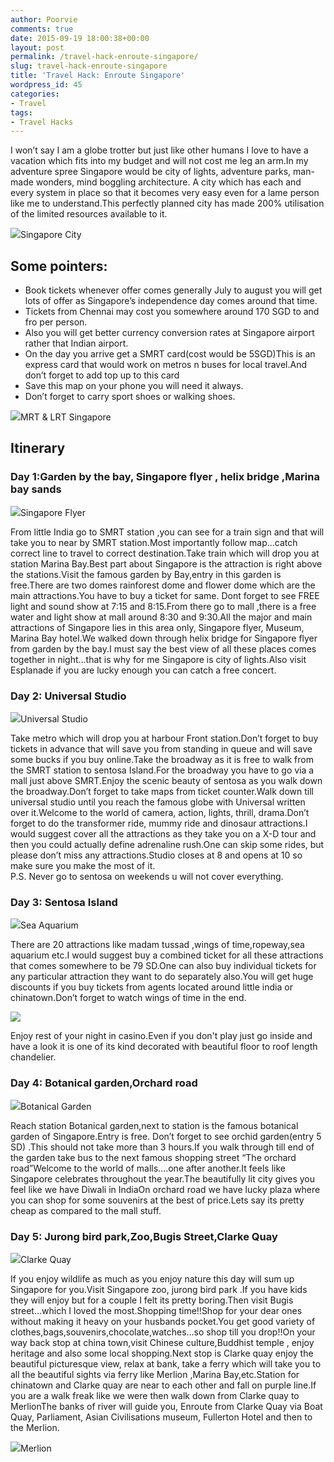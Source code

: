 ```yaml
---
author: Poorvie
comments: true
date: 2015-09-19 18:00:38+00:00
layout: post
permalink: /travel-hack-enroute-singapore/
slug: travel-hack-enroute-singapore
title: 'Travel Hack: Enroute Singapore'
wordpress_id: 45
categories:
- Travel
tags:
- Travel Hacks
---
```





I won’t say I am a globe trotter but just like other humans I love to have a vacation which fits into my budget and will not cost me  leg  an arm.In my adventure spree Singapore would be city of lights, adventure parks, man-made wonders, mind boggling architecture. A city which has each  and every system in place so that it becomes very easy even for a lame person like me to understand.This perfectly planned city has made 200% utilisation of the limited resources available to it.  






![](https://thesimplerupeee.files.wordpress.com/2020/05/b4f30-singaporecity.jpg)Singapore City





## Some pointers:







  * Book tickets whenever offer comes generally July to august you will get lots of offer as Singapore’s independence day comes around that time.
  * Tickets from Chennai may cost you somewhere around 170 SGD to and fro per person.
  * Also you will get better currency conversion rates at Singapore airport  rather that Indian airport.
  * On the day you arrive get a SMRT card(cost would be 5SGD)This is an express card that would work on metros n buses for local travel.And don’t forget to add top up to this card
  * Save this map on your phone you will need it always.
  * Don’t forget to carry sport shoes or walking shoes.




![](https://thesimplerupeee.files.wordpress.com/2020/05/3ea2a-smrt_singapore.jpg)MRT & LRT Singapore





## Itinerary







### **Day 1:Garden by the bay, Singapore flyer , helix bridge ,Marina bay sands**





![](https://thesimplerupeee.files.wordpress.com/2020/05/d8229-singaporeflyer.jpg)Singapore Flyer





From little India go to SMRT station ,you can see for a train sign and that will take you to near by SMRT station.Most importantly follow map...catch correct line to travel to correct destination.Take train which will drop you at station Marina Bay.Best part about Singapore is the attraction is right above the stations.Visit the famous garden by Bay,entry in this garden is free.There are two domes rainforest dome and flower dome which are the main attractions.You have to buy a ticket for same. Dont forget to see FREE light and sound show at 7:15 and 8:15.From there go to mall ,there is a free water and light show at mall around 8:30 and 9:30.All the major and main attractions of Singapore lies in this area only, Singapore flyer, Museum, Marina Bay hotel.We walked down through helix bridge for Singapore flyer from garden by the bay.I must say the best view of all these places comes together in night…that is why for me Singapore is city of lights.Also visit Esplanade if you are lucky enough you can catch a free concert.  








### **Day 2: Universal Studio**





![](https://thesimplerupeee.files.wordpress.com/2020/05/ed0c6-universalstudio.jpg)Universal Studio





Take metro which will drop you  at harbour Front station.Don’t forget to buy tickets in advance that will save you from standing in queue and will save some bucks if you buy online.Take the broadway as it is free to walk from the SMRT station to sentosa Island.For the broadway you have to go via a mall just above SMRT.Enjoy the scenic beauty of sentosa as you walk down the broadway.Don’t forget to take maps from ticket counter.Walk down till universal studio until you reach the famous globe with Universal written over it.Welcome to the world of camera, action, lights, thrill, drama.Don’t forget to do the transformer ride, mummy ride and dinosaur attractions.I would suggest cover all the attractions as they take you on a X-D tour and then you could actually define adrenaline rush.One can skip some rides, but please don’t miss any attractions.Studio closes at 8 and opens at 10 so make sure you make the most of it.  
P.S. Never go to sentosa on weekends u will not cover everything.







### **Day 3: Sentosa Island**





![](https://thesimplerupeee.files.wordpress.com/2020/05/cb04c-seaaquarium.jpg)Sea Aquarium





There are 20 attractions like madam tussad ,wings of time,ropeway,sea aquarium etc.I would suggest buy a combined ticket for all these attractions that comes somewhere to be 79 SD.One can also buy individual tickets for any particular attraction they want to do separately also.You will get huge discounts if you buy tickets from agents located around little india or chinatown.Don’t forget to watch wings of time in the end.  






![](https://thesimplerupeee.files.wordpress.com/2020/05/badd6-img_1708.jpg)





Enjoy rest of your night in casino.Even if you don't play just go inside and have a look it is one of its kind decorated with beautiful floor to roof length chandelier.







### **Day 4: Botanical garden,Orchard road**





![](https://thesimplerupeee.files.wordpress.com/2020/05/ff2f9-botanicalgarden.jpg)Botanical Garden





Reach station Botanical garden,next to  station is the famous botanical garden of Singapore.Entry is free. Don’t forget to see orchid garden(entry 5 SD) .This should not take more than 3 hours.If you walk through till end of the garden take bus to the next famous shopping street “The orchard road”Welcome to the world of malls….one after another.It feels like Singapore celebrates throughout the year.The beautifully lit city gives you feel like we have Diwali in IndiaOn orchard road we have lucky plaza where you can shop for some souvenirs at the best of price.Lets say its pretty cheap as compared to the mall stuff.







### **Day 5: Jurong bird park,Zoo,Bugis Street,Clarke Quay**





![](https://thesimplerupeee.files.wordpress.com/2020/05/ba319-clarkequay.jpg)Clarke Quay





If you enjoy wildlife as much as you enjoy nature this day will sum up Singapore for you.Visit Singapore zoo, jurong bird park .If you have kids they will enjoy but for a couple I felt its pretty boring.Then visit Bugis street…which I loved the most.Shopping time!!Shop for your dear ones without making it heavy on your husbands pocket.You get good variety of clothes,bags,souvenirs,chocolate,watches…so shop till you drop!!On your way back stop at china town,visit Chinese culture,Buddhist temple , enjoy heritage and also some local shopping.Next stop is Clarke quay enjoy the beautiful picturesque view, relax at bank, take a ferry which will take you to all the beautiful sights via ferry like Merlion ,Marina Bay,etc.Station for chinatown and Clarke quay are near to each other and fall on purple line.If you are a walk freak like we were then  walk down from Clarke quay to MerlionThe banks of river will guide you, Enroute from Clarke Quay via Boat Quay, Parliament, Asian Civilisations museum, Fullerton Hotel and then to the Merlion.





![](https://thesimplerupeee.files.wordpress.com/2020/05/f52fb-merlion.jpg)Merlion

